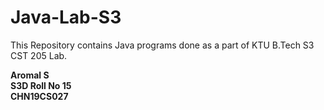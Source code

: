 # Java-Lab-S3

This Repository contains Java programs done as a part of KTU B.Tech S3 CST 205 Lab. 

<b>Aromal S<br>
  S3D Roll No 15<br>
  CHN19CS027<br></b>
